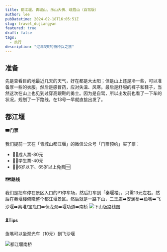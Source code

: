 ```yaml
---
title: 都江堰、青城山、乐山大佛、峨眉山（自驾版）
author: lee
pubDatetime: 2024-02-18T16:05:51Z
slug: travel_dujiangyan
featured: true
draft: false
tags:
  - 旅行
description: "过年3天的特种兵之旅"
---
```


## 准备
先是查看目的地最近几天的天气，好在都是大太阳；但是山上还是冷一些，可以准备厚一些的衣服。然后是感冒药，应对失温、风寒。最后是舒服的裤子和鞋子，当然这次在山上也见到过穿高跟鞋的勇士。因为是自驾，所以出发前也看了一下车的状况，规划了一下路线，在13号一早就直接出发了。

## 都江堰
#### 🎟️门票
我们提前一天在「青城山都江堰」的微信公众号「门票预约」买了票：
- 👨‍🦱成人票-80元
- 🧑‍🎓学生票-40元
- 👼🧓6岁以下、65岁以上免费🆓
#### 🗺️路线
我们是把车停在景区入口的P1停车场，然后打车到「秦堰楼」，只需13元左右。然后在秦堰楼俯瞰整个都江堰景区。然后就是一路下山，二王庙➡️安澜桥➡️鱼嘴➡️飞沙堰➡️离堆/宝瓶口➡️伏龙观➡️堰功道➡️南桥
![下山版路线图](@assets/images/13_15dujiangyan/Itinerary_dujiangyan.jpg)

#### 🎗️Tips
鱼嘴可以坐观光车（10元）到飞沙堰

![都江堰南桥](@assets/images/13_15dujiangyan/nanqiao.jpg)